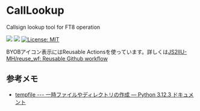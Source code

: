 # CallLookup
Callsign lookup tool for FT8 operation

![](https://byob.yarr.is/JS2IIU-MH/CallLookup/passing_lints)
![](https://byob.yarr.is/JS2IIU-MH/CallLookup/time1)
[![License: MIT](https://img.shields.io/badge/License-MIT-brightgreen.svg)](LICENSE)

BYOBアイコン表示にはReusable Actionsを使っています。詳しくは[JS2IIU-MH/reuse_wf: Reusable Github workflow](https://github.com/JS2IIU-MH/reuse_wf)

## 参考メモ
- [tempfile --- 一時ファイルやディレクトリの作成 — Python 3.12.3 ドキュメント](https://docs.python.org/ja/3/library/tempfile.html)
